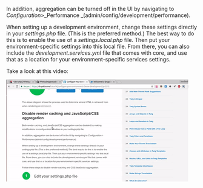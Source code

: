In addition, aggregation can be turned off in the UI by navigating to _Configuration_&gt;_Performance _\(admin/config/development/performance\).

When setting up a development environment, change these settings directly in your _settings.php_ file. \(This is the preferred method.\) The best way to do this is to enable the use of a _settings.local.php_ file. Then put your environment-specific settings into this local file. From there, you can also include the _development.services.yml_ file that comes with core, and use that as a location for your environment-specific services settings.

Take a look at this video:

[![](/assets/disable-css-js-cache.gif)](https://www.youtube.com/watch?v=T503XIFn1gY)

